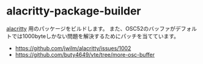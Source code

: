 # alacritty-package-builder
[alacritty](https://github.com/jwilm/alacritty/) 用のパッケージをビルドします。
また、OSC52のバッファがデフォルトでは1000byteしかない問題を解決するためにパッチを当てています。

* https://github.com/jwilm/alacritty/issues/1002
* https://github.com/buty4649/vte/tree/more-osc-buffer
